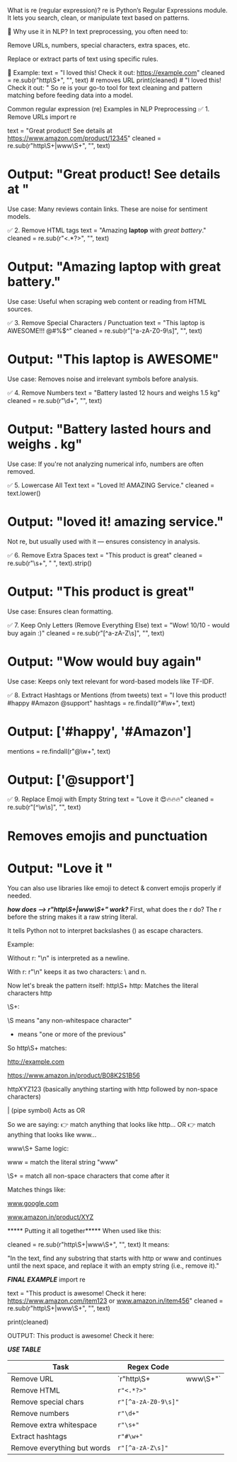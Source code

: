 What is re (regular expression)?
re is Python’s Regular Expressions module. It lets you search, clean, or manipulate text based on patterns.

🔹 Why use it in NLP?
In text preprocessing, you often need to:

Remove URLs, numbers, special characters, extra spaces, etc.

Replace or extract parts of text using specific rules.

🔹 Example:
text = "I loved this! Check it out: https://example.com"
cleaned = re.sub(r"http\S+", "", text)  # removes URL
print(cleaned)  # "I loved this! Check it out: "
So re is your go-to tool for text cleaning and pattern matching before feeding data into a model.



Common regular expression (re) Examples in NLP Preprocessing
✅ 1. Remove URLs
import re

text = "Great product! See details at https://www.amazon.com/product/12345"
cleaned = re.sub(r"http\S+|www\S+", "", text)
# Output: "Great product! See details at "
Use case: Many reviews contain links. These are noise for sentiment models.

✅ 2. Remove HTML tags
text = "Amazing <b>laptop</b> with <i>great battery</i>."
cleaned = re.sub(r"<.*?>", "", text)
# Output: "Amazing laptop with great battery."
Use case: Useful when scraping web content or reading from HTML sources.

✅ 3. Remove Special Characters / Punctuation
text = "This laptop is AWESOME!!! @#%$^"
cleaned = re.sub(r"[^a-zA-Z0-9\s]", "", text)
# Output: "This laptop is AWESOME"
Use case: Removes noise and irrelevant symbols before analysis.

✅ 4. Remove Numbers
text = "Battery lasted 12 hours and weighs 1.5 kg"
cleaned = re.sub(r"\d+", "", text)
# Output: "Battery lasted  hours and weighs . kg"
Use case: If you're not analyzing numerical info, numbers are often removed.

✅ 5. Lowercase All Text
text = "Loved It! AMAZING Service."
cleaned = text.lower()
# Output: "loved it! amazing service."
Not re, but usually used with it — ensures consistency in analysis.

✅ 6. Remove Extra Spaces
text = "This   product     is   great"
cleaned = re.sub(r"\s+", " ", text).strip()
# Output: "This product is great"
Use case: Ensures clean formatting.

✅ 7. Keep Only Letters (Remove Everything Else)
text = "Wow! 10/10 - would buy again :)"
cleaned = re.sub(r"[^a-zA-Z\s]", "", text)
# Output: "Wow would buy again"
Use case: Keeps only text relevant for word-based models like TF-IDF.

✅ 8. Extract Hashtags or Mentions (from tweets)
text = "I love this product! #happy #Amazon @support"
hashtags = re.findall(r"#\w+", text)
# Output: ['#happy', '#Amazon']

mentions = re.findall(r"@\w+", text)
# Output: ['@support']
✅ 9. Replace Emoji with Empty String
text = "Love it 😍🔥🔥🔥"
cleaned = re.sub(r"[^\w\s]", "", text)
# Removes emojis and punctuation
# Output: "Love it "
You can also use libraries like emoji to detect & convert emojis properly if needed.






***how does --> r"http\S+|www\S+" work?***
First, what does the r do?
The r before the string makes it a raw string literal.

It tells Python not to interpret backslashes (\) as escape characters.

Example:

Without r: "\\n" is interpreted as a newline.

With r: r"\\n" keeps it as two characters: \ and n.

Now let's break the pattern itself:
http\S+
http: Matches the literal characters http

\S+:

\S means "any non-whitespace character"

+ means "one or more of the previous"

So http\S+ matches:

http://example.com

https://www.amazon.in/product/B08K2S1B56

httpXYZ123 (basically anything starting with http followed by non-space characters)

| (pipe symbol)
Acts as OR

So we are saying:
👉 match anything that looks like http...
OR
👉 match anything that looks like www...

www\S+
Same logic:

www = match the literal string "www"

\S+ = match all non-space characters that come after it

Matches things like:

www.google.com

www.amazon.in/product/XYZ




***** Putting it all together*****
When used like this:

cleaned = re.sub(r"http\S+|www\S+", "", text)
It means:

"In the text, find any substring that starts with http or www and continues until the next space, and replace it with an empty string (i.e., remove it)."



***FINAL EXAMPLE***
import re

text = "This product is awesome! Check it here: https://www.amazon.com/item123 or www.amazon.in/item456"
cleaned = re.sub(r"http\S+|www\S+", "", text)

print(cleaned)

OUTPUT:
This product is awesome! Check it here: 


***USE TABLE***


| Task                        | Regex Code          |           |
| --------------------------- | ------------------- | --------- |
| Remove URL                  | \`r"http\S+         | www\S+"\` |
| Remove HTML                 | `r"<.*?>"`          |           |
| Remove special chars        | `r"[^a-zA-Z0-9\s]"` |           |
| Remove numbers              | `r"\d+"`            |           |
| Remove extra whitespace     | `r"\s+"`            |           |
| Extract hashtags            | `r"#\w+"`           |           |
| Remove everything but words | `r"[^a-zA-Z\s]"`    |           |





